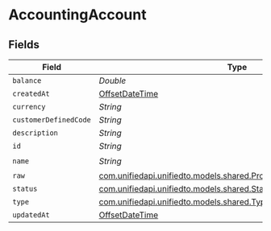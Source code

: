 # AccountingAccount


## Fields

| Field                                                                                                                      | Type                                                                                                                       | Required                                                                                                                   | Description                                                                                                                |
| -------------------------------------------------------------------------------------------------------------------------- | -------------------------------------------------------------------------------------------------------------------------- | -------------------------------------------------------------------------------------------------------------------------- | -------------------------------------------------------------------------------------------------------------------------- |
| `balance`                                                                                                                  | *Double*                                                                                                                   | :heavy_minus_sign:                                                                                                         | N/A                                                                                                                        |
| `createdAt`                                                                                                                | [OffsetDateTime](https://docs.oracle.com/javase/8/docs/api/java/time/OffsetDateTime.html)                                  | :heavy_minus_sign:                                                                                                         | N/A                                                                                                                        |
| `currency`                                                                                                                 | *String*                                                                                                                   | :heavy_minus_sign:                                                                                                         | N/A                                                                                                                        |
| `customerDefinedCode`                                                                                                      | *String*                                                                                                                   | :heavy_minus_sign:                                                                                                         | N/A                                                                                                                        |
| `description`                                                                                                              | *String*                                                                                                                   | :heavy_minus_sign:                                                                                                         | N/A                                                                                                                        |
| `id`                                                                                                                       | *String*                                                                                                                   | :heavy_minus_sign:                                                                                                         | N/A                                                                                                                        |
| `name`                                                                                                                     | *String*                                                                                                                   | :heavy_check_mark:                                                                                                         | N/A                                                                                                                        |
| `raw`                                                                                                                      | [com.unifiedapi.unifiedto.models.shared.PropertyAccountingAccountRaw](../../models/shared/PropertyAccountingAccountRaw.md) | :heavy_minus_sign:                                                                                                         | N/A                                                                                                                        |
| `status`                                                                                                                   | [com.unifiedapi.unifiedto.models.shared.Status](../../models/shared/Status.md)                                             | :heavy_minus_sign:                                                                                                         | N/A                                                                                                                        |
| `type`                                                                                                                     | [com.unifiedapi.unifiedto.models.shared.Type](../../models/shared/Type.md)                                                 | :heavy_minus_sign:                                                                                                         | N/A                                                                                                                        |
| `updatedAt`                                                                                                                | [OffsetDateTime](https://docs.oracle.com/javase/8/docs/api/java/time/OffsetDateTime.html)                                  | :heavy_minus_sign:                                                                                                         | N/A                                                                                                                        |